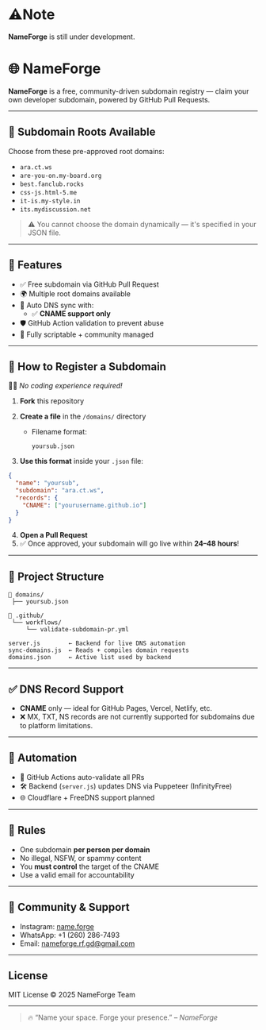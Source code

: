 # ⚠️Note

**NameForge** is still under development.

# 🌐 NameForge

**NameForge** is a free, community-driven subdomain registry — claim your own developer subdomain, powered by GitHub Pull Requests.

---

## 📜 Subdomain Roots Available
Choose from these pre-approved root domains:

- `ara.ct.ws`  
- `are-you-on.my-board.org`  
- `best.fanclub.rocks`  
- `css-js.html-5.me`  
- `it-is.my-style.in`
- `its.mydiscussion.net` 

> ⚠️ You cannot choose the domain dynamically — it's specified in your JSON file.

---

## 🚀 Features

- ✅ Free subdomain via GitHub Pull Request  
- 🌍 Multiple root domains available  
- 🔁 Auto DNS sync with:
  - ✅ **CNAME support only**  
- 🛡️ GitHub Action validation to prevent abuse  
- 🧠 Fully scriptable + community managed  

---

## 📝 How to Register a Subdomain

🧑‍💻 *No coding experience required!*

1. **Fork** this repository  
2. **Create a file** in the `/domains/` directory  
   - Filename format:
     ```
     yoursub.json
     ```

3. **Use this format** inside your `.json` file:

```json
{
  "name": "yoursub",
  "subdomain": "ara.ct.ws",
  "records": {
    "CNAME": ["yourusername.github.io"]
  }
}
```

4. **Open a Pull Request**  
5. ✅ Once approved, your subdomain will go live within **24–48 hours**!

---

## 📂 Project Structure

```
📁 domains/
 ├── yoursub.json

📁 .github/
 └── workflows/
     └── validate-subdomain-pr.yml

server.js        ← Backend for live DNS automation
sync-domains.js  ← Reads + compiles domain requests
domains.json     ← Active list used by backend
```

---

## ✅ DNS Record Support

- **CNAME** only — ideal for GitHub Pages, Vercel, Netlify, etc.  
- ❌ MX, TXT, NS records are not currently supported for subdomains due to platform limitations.

---

## 🤖 Automation

- 🧠 GitHub Actions auto-validate all PRs
- 🛠️ Backend (`server.js`) updates DNS via Puppeteer (InfinityFree)
- 🌐 Cloudflare + FreeDNS support planned

---

## 📜 Rules

- One subdomain **per person per domain**
- No illegal, NSFW, or spammy content
- You **must control** the target of the CNAME
- Use a valid email for accountability

---

## 💬 Community & Support

- Instagram: [name.forge](https://www.instagram.com/name.forge)
- WhatsApp: +1 (260) 286-7493  
- Email: nameforge.rf.gd@gmail.com

---

## License

MIT License © 2025 NameForge Team

---

> 🔥 “Name your space. Forge your presence.” – *NameForge*
